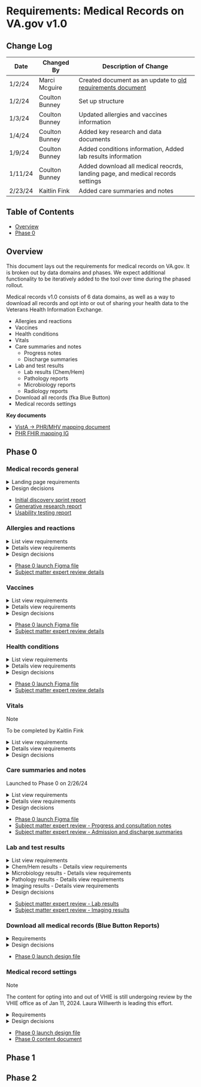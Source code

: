 # Requirements: Medical Records on VA.gov v1.0

## Change Log

| Date           | Changed By       | Description of Change |
|----------------| ---------------- | ----------------------|
| 1/2/24       | Marci Mcguire  |Created document as an update to [old requirements document](https://github.com/department-of-veterans-affairs/va.gov-team/blob/8293da406b1fd0beedd23db81823012a2415831f/products/health-care/digital-health-modernization/mhv-to-va.gov/medical-records/requirements/requirements-archive.md)    |
|1/2/24        | Coulton Bunney   | Set up structure |
|1/3/24        | Coulton Bunney   | Updated allergies and vaccines information |
|1/4/24 | Coulton Bunney | Added key research and data documents|
|1/9/24 | Coulton Bunney | Added conditions information, Added lab results information|
|1/11/24 | Coulton Bunney | Added download all medical reocrds, landing page, and medical records settings|
|2/23/24 | Kaitlin Fink | Added care summaries and notes|



## Table of Contents  

- [Overview](#overview)
- [Phase 0](#phase-0)

## Overview 

This document lays out the requirements for medical records on VA.gov. It is broken out by data domains and phases. We expect additional functionality to be iteratively added to the tool over time during the phased rollout. 

Medical records v1.0 consists of 6 data domains, as well as a way to download all records and opt into or out of sharing your health data to the Veterans Health Information Exchange. 
* Allergies and reactions
* Vaccines
* Health conditions
* Vitals
* Care summaries and notes
  * Progress notes
  * Discharge summaries
* Lab and test results
  * Lab results (Chem/Hem)
  * Pathology reports
  * Microbiology reports
  * Radiology reports
* Download all records (fka Blue Button)
* Medical records settings
 
**Key documents**
* [VistA -> PHR/MHV mapping document](https://dvagov.sharepoint.com/:x:/r/sites/HealthApartment/Shared%20Documents/Medical%20Records/data%20mapping/MHV%20Documentation/MHV_PHR_API_to_FHIR_mapping.xlsx?d=w076667839ced465ca2506582e76618fb&csf=1&web=1&e=DFvMpe)
* [PHR FHIR mapping IG](https://dvagov.sharepoint.com/:x:/r/sites/HealthApartment/Shared%20Documents/Medical%20Records/data%20mapping/MHV%20Documentation/MHV_PHR_API_to_FHIR_mapping.xlsx?d=w076667839ced465ca2506582e76618fb&csf=1&web=1&e=iL2Zld)

## Phase 0

### Medical records general

<details>
<summary>Landing page requirements</summary>

---
#### IA
URL: `/my-health/medical-records`  
Breadcrumb: No  
Back button: No

#### Content
Shipped product should reflect [Phase 0 content document](https://dvagov.sharepoint.com/:w:/r/sites/HealthApartment/Shared%20Documents/Medical%20Records/Content%20documents/Phase%200%20all%20domains%20except%20lab%20results,%20no%20blue%20button,%20no%20settings%20page.docx?d=wc94f788df7fc4279b0b49a7baa311219&csf=1&web=1&e=6Iwfdn&nav=eyJoIjoiMTc4NzA2MTAwOSJ9).

#### Functionality
* Provide a link to each of the subsections of medical records

---

</details>

<details>
<summary>Design decisions</summary>

| Decision | Reasoning |
|-----------------------------------------------------------------------------------------------|-----------------| 
| The product will have a left navigation bar |  The introduction of a second domain necessitates secondary navigation  |
| There will be three primary pages: A landing page, a list of entries, details about each entry |       |
| We will initially launch the product with only one domain, allergies. |     |
| The landing page will be at the URL …/my-health/medical-records/ | | 
| The landing page will list all available domains, give a short descriptive blurb about each, and provide a link to the list view for each | We had considered retiring this page post phase 0, but research showed that is is quite useful to help Veterans understand where to find their informaiton. It should not be removed.  |
| Any printed or downloaded page will include two patient identifiers - name and date of birth |    |
| For Phase 0, we will only make downloads available as PDF. Downloading a TXT version will be a fast follow once all domains are in Phase 0. | Given the web version is fully 508 compliant, it will be the view that we recommend for all users to primarily access, including those who would need a TXT download rather than a PDF download  |\
| A user will be presented information on the consequences of downloading on a public computer |Many users may download their information on a public computer, and therefore, they should understand the PHI implications of this action.|
| Health summary, aka CCD, will not be included in the first version of medical records on VA.gov | Research showed that there was a lot of confusion between Blue Button and the Health Summary. There is also signficant overlap between the two documetnation outputs - essentially, Health summary is just a Blue Button report limited to the past 180 days (this needs fact checked) put into the CCD format. To simplify, we received approval from Bresha Lipscomb on March 28, 2023 to not include the ability to download the CCD health summary on the first version of MR on VA.gov. Before health summary is incorporated into MHV, it should be clearly called a continuity of care document, and it should be clearly outlined how and when to use this document compared to downloading all records. This should be considered before moving to Phase 4.| 

</details>

* [Initial discovery sprint report](https://github.com/department-of-veterans-affairs/va.gov-team/blob/master/products/health-care/digital-health-modernization/mhv-to-va.gov/medical-records/research/2022-09-informational-interviews/research-findings.md)
* [Generative research report](https://github.com/department-of-veterans-affairs/va.gov-team/blob/master/products/health-care/digital-health-modernization/mhv-to-va.gov/medical-records/research/2022-10_Generative-research/2022-11-medical-records-readout.md)
* [Usability testing report](https://github.com/department-of-veterans-affairs/va.gov-team/blob/master/products/health-care/digital-health-modernization/mhv-to-va.gov/medical-records/research/2023-05-usability-testing-round-1/research-findings.md)

### Allergies and reactions 
<details>
<summary>List view requirements</summary>

---
#### IA
URL: `/my-health/medical-records/allergies`  
Breadcrumb: No  
Back button: Yes, `< Back to medical records`

#### Content
Shipped product should reflect [Phase 0 content document](https://dvagov.sharepoint.com/:w:/r/sites/HealthApartment/Shared%20Documents/Medical%20Records/Content%20documents/Phase%200%20all%20domains%20except%20lab%20results,%20no%20blue%20button,%20no%20settings%20page.docx?d=wc94f788df7fc4279b0b49a7baa311219&csf=1&web=1&e=6Iwfdn&nav=eyJoIjoiMTc4NzA2MTAwOSJ9).

* H1 for this page should be `Allergies and reactions`
* Intro text at top of page that explains what you will find in this section of the medical record
* Intro text that informs a patient what to do if their information is incorrect
* Additional info that explains information about printing and downloading allergies information
* For each allergy in list, include the following information
  * Allergy or reaction name
  * Date entered into the record

#### Functionality
* List should be paginated, with 10 allergies per page
* For each allergy, a user should be able to click on the first line of the card (Allergy name) to view detailed information about that allergy
* Ability to download a full list of allergies as a PDF
   * PDF should include detailed information about each allergy
* Ability to print all allergies
   * Print out should include detailed information about each allergy
---
</details>

<details>
<summary>Details view requirements</summary>
 
---
 
#### IA
URL: `/my-health/medical-records/allergies/allergy_id`  
Breadcrumb: No  
Back button: Yes, `< Back to allergies`

#### Content
Shipped product should reflect [Phase 0 content document](https://dvagov.sharepoint.com/:w:/r/sites/HealthApartment/Shared%20Documents/Medical%20Records/Content%20documents/Phase%200%20all%20domains%20except%20lab%20results,%20no%20blue%20button,%20no%20settings%20page.docx?d=wc94f788df7fc4279b0b49a7baa311219&csf=1&web=1&e=1WrhZc&nav=eyJoIjoiMjY5MDA1OTg2In0%3D).

* H1 for this page should be name of the allergy or reaction
* For each allergy, include the following information
  * Allergy or reaction name
  * Date entered into the record
  * Signs and symptoms (previously called Reaction)
  * Type of allergy
  * Location that the allergy was entered into the record
  * Whether the allergy is observed or historical
  * Notes entered by the provider

#### Functionality
* Ability to download details of current allergy as a PDF
* Ability to print the currently in view details of allergy
 
 ---
</details>

<details>
<summary>Design decisions</summary>

| Decision | Reasoning |
|-----------------------------------------------------------------------------------------------|-----------------| 
| The Allergies domain name was updated to Allergies and reactions. | This was a recommendation based on SME feedback. Allergies and reactions captures the full breadth of the data entered into this section of information. Reactions refers to information such as an adverse drug reaction. |
| The list view will present each allergy in a card format. That card will include both the allergy logged and the date it was entered into the EHR by a provider. | Allergies may not be deduplicated across VistA sites. In order to make sure each card in the list view is unique and therefore accessible, we must include a second identifier. We chose date entered as that second identifier.    |
| The field formerly called reaction was updated to be called Signs and symptoms. | This was based on feedback from SMEs. Signs and symptoms is the terminology for this field used in the After Visit Summary. It also differentiates this field from the title of this entire section - Allergies and reactions |
| We will not include a link to send a SM if allergies info is incorrect. Instead, we will just tell a patient to inform their provider at their next appointment. | Based on feedback from Dr. Josephs, updating allergies information can wait until a patient's next appointment. This is also thought to decrease unecessary SMs.|
</details>

* [Phase 0 launch Figma file](https://www.figma.com/file/mGZRdLypKGaFsHo5xp2kaZ/Medical-Records?type=design&node-id=65-17315&mode=design&t=jZJVIL5EphhcLSCf-0)
* [Subject matter expert review details](https://dvagov.sharepoint.com/:w:/r/sites/HealthApartment/Shared%20Documents/Medical%20Records/SME%20Reviews/Primary%20care/Primary%20Care%20Information%20on%20VA.gov.docx?d=w36e12bce2ee347eead9d9bd109f32a5d&csf=1&web=1&e=nPAS0M&nav=eyJoIjoiMjExMTI5NTc3MiJ9)
  
### Vaccines

<details>
<summary>List view requirements</summary>
 
---

#### IA
URL: `/my-health/medical-records/vaccines`  
Breadcrumb: No  
Back button: Yes, `< Back to medical records`

#### Content
Shipped product should reflect [Phase 0 content document](https://dvagov.sharepoint.com/:w:/r/sites/HealthApartment/Shared%20Documents/Medical%20Records/Content%20documents/Phase%200%20all%20domains%20except%20lab%20results,%20no%20blue%20button,%20no%20settings%20page.docx?d=wc94f788df7fc4279b0b49a7baa311219&csf=1&web=1&e=oF9m6d&nav=eyJoIjoiMjk4MzYxNTUyIn0%3D).

* H1 for this page should be `Vaccines`
* Intro text at top of page that explains what you will find in this section of the medical record
* Intro text that informs a patient that reactions to vaccines can be found in the allergies section
* Additional info that explains what to know about printing and downloading vaccines information
* For each vaccine in list, include the following information
  * Vaccine name
  * Date patient received the vaccine

#### Functionality
* List should be paginated, with 10 vaccines per page
* For each vaccine, a user should be able to click on the first line of the card (vaccine name) to view detailed information about that vaccine
* Ability to download a full list of vaccines as a PDF
   * PDF should include detailed information about each vaccine
* Ability to print all vaccines
   * Print out should include detailed information about each vaccine
---
</details>

<details>
<summary>Details view requirements</summary>
 
---

 
#### IA
URL: `/my-health/medical-records/vaccines/vaccine_id`  
Breadcrumb: No  
Back button: Yes, `< Back to vaccines`

#### Content
Shipped product should reflect [Phase 0 content document](https://dvagov.sharepoint.com/:w:/r/sites/HealthApartment/Shared%20Documents/Medical%20Records/Content%20documents/Phase%200%20all%20domains%20except%20lab%20results,%20no%20blue%20button,%20no%20settings%20page.docx?d=wc94f788df7fc4279b0b49a7baa311219&csf=1&web=1&e=21aUvp&nav=eyJoIjoiMjEyMzk5MzE5NyJ9).

* H1 for this page should be name of the vaccine
* For each vaccine, include the following information
  * Vaccine name
  * Date patient received vaccine
  * Location patient received vaccine
  * Notes entered by the provider

#### Functionality
* Ability to download details of current vaccine as a PDF
* Ability to print the currently in view details of vaccine
 

---
</details>

<details>
<summary>Design decisions</summary>
  
| Decision | Reasoning |
|-----------------------------------------------------------------------------------------------|-----------------| 
| The field for reactions will not be displayed as part of the vaccine data in production.                                  | After significant research and review of data, it was determined that CPRS 32b, which removed the reaction field from vaccines, was released Sep 29, 2022 and all sites (except those on Cerner) should have installed it by Dec 16, 2022.  This change made recording reactions as part of the vaccines record obsolete, and as a result, Dr. Josephs recommended that we not display it.  
| The domain name was will be Vaccines, not Immunizations| This was approved by SMEs. Vaccines is more recongizable and plain language than immunizations. |
| The vaccines list view will incldue a link to allergies. | Based on SME input, reactions and allergies to vaccines are typically documented in the allergies list.|
| The list view will present each vaccine in a card format. That card will include both the vaccine logged and the date it was received as entered into the EHR by a provider. | A user may get the same vaccine yearly, and therefore we need a second identifier to differenitate. Given a user cannot receive the same vaccine on the same day, date received fits the bill. |
| The following data can be shown to users once verified by KBS and if they are available. They do not need to be included at launch into phase 0: Vaccine series information, Manufacturer, Site (such as left arm), Vaccine status (such as completed) and Lot number. | These are important pieces of data for patients, but have not been shown in MHV in the past. Therefore, we must first verify their accuracy with KBS.|
| The following field should not be shown to users: CPT code, who administered the code | After discussion, the SMEs determined they were not needed for patient view and may cause confusion. A user would still be able to get this information by asking their provider directly or submitting a full records request.|
</details>

* [Phase 0 launch Figma file](https://www.figma.com/file/mGZRdLypKGaFsHo5xp2kaZ/Medical-Records?type=design&node-id=65-17315&mode=design&t=jZJVIL5EphhcLSCf-0)
* [Subject matter expert review details](https://dvagov.sharepoint.com/:w:/r/sites/HealthApartment/Shared%20Documents/Medical%20Records/SME%20Reviews/Primary%20care/Primary%20Care%20Information%20on%20VA.gov.docx?d=w36e12bce2ee347eead9d9bd109f32a5d&csf=1&web=1&e=okyHLO&nav=eyJoIjoiMTEyNDQyMDU5MSJ9)

### Health conditions

<details>
<summary>List view requirements</summary>

---

#### IA
URL: `/my-health/medical-records/conditions`  
Breadcrumb: No  
Back button: Yes, `< Back to medical records`

#### Content
Shipped product should reflect [Phase 0 content document](https://dvagov.sharepoint.com/:w:/r/sites/HealthApartment/Shared%20Documents/Medical%20Records/Content%20documents/Phase%200%20all%20domains%20except%20lab%20results,%20no%20blue%20button,%20no%20settings%20page.docx?d=wc94f788df7fc4279b0b49a7baa311219&csf=1&web=1&e=pYhfj6&nav=eyJoIjoiMTgwNjM2MTY5MiJ9).

* H1 for this page should be `Health conditions`
* Intro text at top of page that explains what you will find in this section of the medical record, including 36 hour hold
* Additional info that explains what to know about printing and downloading health conditions information
* For each health condition in list, include the following information
  * Condition name
  * Date entered into the record

#### Functionality
* List should be paginated, with 10 health conditions per page
* For each condition, a user should be able to click on the first line of the card (condition name) to view detailed information about that condition
* Ability to download a full list of conditions as a PDF
   * PDF should include detailed information about each conditions
* Ability to print all conditions
   * Print out should include detailed information about each condition
---

</details>

<details>
<summary>Details view requirements</summary>
 
---
#### IA
URL: `/my-health/medical-records/conditions/condition_id`  
Breadcrumb: No  
Back button: Yes, `< Back to conditions`

#### Content
Shipped product should reflect [Phase 0 content document](https://dvagov.sharepoint.com/:w:/r/sites/HealthApartment/Shared%20Documents/Medical%20Records/Content%20documents/Phase%200%20all%20domains%20except%20lab%20results,%20no%20blue%20button,%20no%20settings%20page.docx?d=wc94f788df7fc4279b0b49a7baa311219&csf=1&web=1&e=OKyEnB&nav=eyJoIjoiNDIzNzY4MTE0In0%3D).

* H1 for this page should be name of the condition
* For each condition, include the following information
  * Condition name
  * Date condition entered into record
  * Provider who entered condition into record
  * Location where condition entered into record
  * Comments entered by the provider

#### Functionality
* Ability to download details of current condition as a PDF
* Ability to print the currently in view details of condition
 
---
</details>

<details>
<summary>Design decisions</summary>
</br>
  
| Decision | Reasoning |
|-----------------------------------------------------------------------------------------------|-----------------|
|We will call this section of the record health conditions. |This section has been referred to as problem list in the past, but framing as problems is thought to be negative and also not incredibly plain language, as many things could be considered problems, but not all of them are actually health issues that would be logged|
|We will only show health conditions that have a status of Active. | Health conditions have not always been logged by providers in a consistent manner. Some providers have used health conditions to keep track of possible issues a patient is facing, but are not confirmed. These have been deemed inactive. Seeing these in the list as inactive gives the impression that a patient may have once had this issue when they never did - it was just suspected. Therefore, including inactive could be confusing. Therefore, just like MHV classic, we will only ever show active conditions.|
|In the list view, each card will show enough information about a health condition to consider that entry unique. We believe name and date entered suffices. | Health conditions may not be deduplicated across VistA sites. Therefore, just name may not be unique.|
|The following fields will not be shown to users: Clinical status, Date and time condition started, ICD type + code, Verification Status, Date and time condition abated | SMEs gave input that these fields are not necessary to show to patients and may not be reliable.|
|The following fields will not be shown to users at first, but may be if verified: Verification Status| SMEs gave input that this field may be helpful, but since it is not shown in MHV today, needs to be verified.|

</details>

* [Phase 0 launch Figma file](https://www.figma.com/file/mGZRdLypKGaFsHo5xp2kaZ/Medical-Records?type=design&node-id=65-17315&mode=design&t=jZJVIL5EphhcLSCf-0)
* [Subject matter expert review details](https://dvagov.sharepoint.com/:w:/r/sites/HealthApartment/Shared%20Documents/Medical%20Records/SME%20Reviews/Primary%20care/Primary%20Care%20Information%20on%20VA.gov.docx?d=w36e12bce2ee347eead9d9bd109f32a5d&csf=1&web=1&e=F548Gc&nav=eyJoIjoiODE5OTM2Njc4In0)


### Vitals

> [!NOTE]
> To be completed by Kaitlin Fink

<details>
<summary>List view requirements</summary>
 
---
#### IA

#### Content

#### Functionality
---
</details>

<details>
<summary>Details view requirements</summary>
 
---
#### IA

#### Content

#### Functionality
---
</details>

<details>
<summary>Design decisions</summary>
</br>
  
| Decision | Reasoning |
|-----------------------------------------------------------------------------------------------|-----------------|
| | |
</details>

### Care summaries and notes
Launched to Phase 0 on 2/26/24

<details>
<summary>List view requirements</summary>
  
---
#### IA
URL: `/my-health/medical-records/summaries-and-notes`  
Breadcrumb: No  
Back button: Yes, `< Back to medical records`

#### Content
Shipped product should reflect [Phase 0 content document](https://dvagov.sharepoint.com/:w:/r/sites/HealthApartment/Shared%20Documents/Medical%20Records/Content%20documents/Phase%200%20all%20domains%20except%20lab%20results,%20no%20blue%20button,%20no%20settings%20page.docx?d=wc94f788df7fc4279b0b49a7baa311219&csf=1&web=1&e=pYhfj6&nav=eyJoIjoiMTgwNjM2MTY5MiJ9).

* H1 for this page should be `Care summaries and notes`
* Intro text at top of page that explains what you will find in this section of the medical record, including 36 hour hold
* For each progress note and consultation note in list, include the following information
  * Note name
  * Date entered into the record
  * Location name
  * Signed by
* For each admission and discharge summaries in list, include the following information
  * Note name
  * Admitted on date
  * Location name
  * Discharged by

#### Functionality
---
* List should be paginated, with 10 notes per page in reverse chronological order
* For each note, a user should be able to click on the first line of the card (note name) to view complete note
 ---

</details>

<details>
<summary>Details view requirements</summary>

#### IA
URL: `/my-health/medical-records/summaries-and-notes/note_id`  
Breadcrumb: No  
Back button: Yes, `< Back to Care summaries and notes`

#### Content
Shipped product should reflect [Phase 0 content document](https://dvagov.sharepoint.com/:w:/r/sites/HealthApartment/Shared%20Documents/Medical%20Records/Content%20documents/Phase%200%20all%20domains%20except%20lab%20results,%20no%20blue%20button,%20no%20settings%20page.docx?d=wc94f788df7fc4279b0b49a7baa311219&csf=1&web=1&e=OKyEnB&nav=eyJoIjoiNDIzNzY4MTE0In0%3D).
* Progress and consult notes 
 * H1 for this page should be note name
 * Below should include entered on date 
 * H2 should be details including the following
   * Location
   * Signed by
   * Cosigned by
   * Date signed
 * H2 for note with unstrutured note data below
* Admission and discharge summaries notes
 * H1 for this page should be note name
 * Below should include admission date and details about the summary of this page
 * H2 should be details including the following
   * Location
   * Discharged date 
   * Discharged by
 * H2 for summary with unstrutured note data below

#### Functionality
* Ability to download currently in view details of note as a PDF or TXT
* Ability to print the currently in view details of note
---
</details>

<details>
<summary>Design decisions</summary>
</br>

| Decision | Reasoning |
|-----------------------------------------------------------------------------------------------|-----------------|
|We will call this section of the record care summaries and notes. |This section has been referred to as VA Admission and Discharges and VA Notes in Blue Button download on MHV.  This section will include progress notes, admission and discharge summaries and consultation notes. In the future if other note types are determined valuable we will reevalutate if they should be included here.|
|Notes and admission and discharge summaries can have multiple addenda. Addenda will be presented as part of the original note to which they were added.|We discussed addenda with the SMEs and agreed that they should be treated as they are today in MHV.  When a provider writes an addendum today they are related to the context of the note. The unstructured text of the original progress note includes an alert at the top that says, “This note has addenda” and then the addendum is added to the note.|
|The following fields will not be shown to users at first on notes, but may be if verified: Status| SMEs gave input that this field may be helpful, if this includes additional values besides completed. But if completed is the only status then it will not be valuable.|
|The following fields will not be shown to users at first on admission and discharge summaries, but may be if verified: Date signed, Status, Attending physcian | SMEs gave input that status may be helpful, if this includes additional values besides completed. But if completed is the only status then it will not be valuable. Attending physcian will replace “person who discharged the patient” if available, if not we will keep as is.|

</details>

* [Phase 0 launch Figma file](https://www.figma.com/file/mGZRdLypKGaFsHo5xp2kaZ/Medical-Records?type=design&node-id=65-17315&mode=design&t=jZJVIL5EphhcLSCf-0)
* [Subject matter expert review - Progress and consultation notes](https://dvagov.sharepoint.com/:w:/r/sites/HealthApartment/Shared%20Documents/Medical%20Records/SME%20Reviews/Primary%20care/Primary%20Care%20Information%20on%20VA.gov.docx?d=w36e12bce2ee347eead9d9bd109f32a5d&csf=1&web=1&e=0oCrbC&nav=eyJoIjoiMTAzNzUwNzk3NSJ9)
* [Subject matter expert review - Admission and discharge summaries](https://dvagov.sharepoint.com/:w:/r/sites/HealthApartment/Shared%20Documents/Medical%20Records/SME%20Reviews/Primary%20care/Primary%20Care%20Information%20on%20VA.gov.docx?d=w36e12bce2ee347eead9d9bd109f32a5d&csf=1&web=1&e=JmbRri&nav=eyJoIjoiNTY4MDE0NDc0In0%3D)


### Lab and test results


<details>
<summary>List view requirements</summary>
 
---
#### IA
URL: `/my-health/medical-records/labs-and-tests`  
Breadcrumb: No  
Back button: Yes, `< Back to medical records`

#### Content

> **NOTE**
> Content document not yet available. When available, update the content in this section. Content document should be considered a source of truth for content, not this requirement document.

* H1 for this page should be `Lab and test results`
* Intro text at top of page that explains what you will find in this section of the medical record, including 36 hour hold on lab results and 14 day delay for pathology results (pathology results simply take longer to come back)
* Additional info that explains what to know about printing and downloading lab and test information
* For each result in list, include the following information
  * Test name
     *  If specific test name not available, use test category such as Microbiology
  * Date
     * Chem/Hem, Microbiology, Pathology: Date and time collected
     * Imaging: Date imaging test was performed
  * Chem/Hem, Microbiology: Provider who ordered the lab or test

#### Functionality
* List should be paginated, with 10 results per page
* For each result, a user should be able to click on the first line of the card (result name) to view detailed information about that result

---
</details>

<details>
<summary>Chem/Hem results - Details view requirements</summary>
 
---
#### IA
URL: `/my-health/medical-records/labs-and-tests/result_id`  
Breadcrumb: No  
Back button: Yes, `< Back to lab and test results`

#### Content
> **NOTE**  
>  Content document not yet available. When available, update the content in this section. Content document should be considered a source of truth for content, not this requirement document.

> **NOTE:** These results may consist of two parts. 
> 1. Each lab test has “top-level” information that describes the metadata for the test. These are called Cosmic (VistA) or Orderable (OH) tests.
> 1. Each Cosmic or Orderable test can have one or more structured results, called atomic tests (VistA) or discrete task assays (OH).

* H1 for this page should be the name of the orderable or cosmic test.
* At the Cosmic/Orderable level, include the following information
   * Name of test _(used as H1)_
   * Type of test - Chemistry and hematology
   * Date and time that the specimen for this test was collected
   * The location at which the specimen was collected
   * The provider who ordered the test
   * Site or sample tested
   * Comments entered by the lab
* Information about understanding your results, presented within an additional info component
* At the Atomic/Discrete level, include the following information for each result, presented in a card
   * Test name
   * Result measurement
   * Units - _include as part of result measurement_
   * Flag - _include as part of result measurement_
   * Reference range
   * Status
   * Performing lab location - where the sample was tested/evaluated

#### Functionality
* Ability to download details of current result as a PDF
* Ability to print the currently in view details of results
---
</details>

<details>
<summary>Microbiology results - Details view requirements</summary>
 
---
#### IA
URL: `/my-health/medical-records/labs-and-tests/result_id`  
Breadcrumb: No  
Back button: Yes, `< Back to lab and test results`

#### Content
> **NOTE**  
>  Content document not yet available. When available, update the content in this section. Content document should be considered a source of truth for content, not this requirement document.

* H1 for this page should be the name of the microbiology lab test that was run. If name not available, use type of test.
* For each microbiology result, include the following information
   * Name of test _(used as H1)_
   * Type of test - e.g. Surgical pathology _(backup for H1)_
   * Date and time that the specimen for this test was collected
   * The location at which the specimen was collected
   * The provider who ordered the test
   * Site or sample tested
   * Collection sample - e.g. swab
   * Performing lab location - where the sample was tested/evaluated
   * Date that the sample evaluation was completed
   * The actual resulting microbiology report - presented in monospaced font to preserve spacing
   * Information about understanding your results, presented within an additional info component


#### Functionality
* Ability to download details of current result as a PDF
* Ability to print the currently in view details of results
---
</details>

<details>
<summary>Pathology results - Details view requirements</summary>
 
---
#### IA
URL: `/my-health/medical-records/labs-and-tests/result_id`  
Breadcrumb: No  
Back button: Yes, `< Back to lab and test results`

#### Content
> **NOTE**  
>  Content document not yet available. When available, update the content in this section. Content document should be considered a source of truth for content, not this requirement document.
> 
> In MHV classic, there is significantly less structured data available for pathology reports. For example, ordering provider and location are not available. As work is done on this category, exploration should be done to understand whether we can get the same set of standardized data fields as chem/hem result and if so, take them to SMEs for approval to include. 

* H1 for this page should be the name of the pathology lab test that was run. If name not available, use type of test.
* For each pathology result, include the following information
   * Name of test _(used as H1)_
   * Type of test - e.g. Surgical pathology _(backup for H1)_
   * Date and time that the specimen for this test was collected
   * Performing lab location - where the sample was tested/evaluated
   * Date that the sample evaluation was completed
   * The actual resulting pathology report - presented in monospaced font to preserve spacing
   * Information about understanding your results, presented within an additional info component


#### Functionality
* Ability to download details of current result as a PDF
* Ability to print the currently in view details of results
---
</details>

<details>
<summary>Imaging results - Details view requirements</summary>
 
---
#### IA
URL: `/my-health/medical-records/labs-and-tests/result_id`  
Breadcrumb: No  
Back button: Yes, `< Back to lab and test results`

#### Content
> **NOTE**  
>  Content document not yet available. When available, update the content in this section. Content document should be considered a source of truth for content, not this requirement document.

* H1 for this page should be the name of the imaging test that was run. If name not available, use type of test.
* For each imaging result, include the following information
   * Name of test _(used as H1)_
   * Type of test - e.g. X-Ray _(backup for H1)_
   * Date and time of the imaging procedure
   * Performing location - where the images were taken
   * Ordering/requesting provider
   * Reason for study
   * Clinical history
   * Radiologist who performed study
   * The actual resulting imaging report - presented in monospaced font to preserve spacing

#### Functionality
* Ability to download details of current result as a PDF
* Ability to print the currently in view details of results
* Link to MHV Classic to view associated radiology images

---
</details>

<details>
<summary>Design decisions</summary>
</br>
  
| Decision | Reasoning |
|-----------------------------------------------------------------------------------------------|-----------------|
|We will combine imaging and lab results into one section. |In [early tree testing studies](https://github.com/department-of-veterans-affairs/va.gov-team/blob/master/products/health-care/digital-health-modernization/mhv-to-va.gov/overall-content-IA/2023-01-my-health-ia-tree-test/my-health-tree-test-findings.md#details-of-findings), combining these categories worked well.|
|In the list view, each card will show enough information about a lab result to consider that entry unique. We believe name and date speciment collected suffice.| The same lab or imaging test may be run multiple times.|
|The following imaging results fields will not be shown to users: ordering location | SMEs felt that the ordering location was not important data and could create confusion alongside performing location.|
|Lab and test result reports should be shown in monospaced fonts.| SMEs informed us that reports are written up in lab systems in monospaced fonts, and spacing is an important consideration. Therefore, that spacing should be retained when presenting to patients.|
|For phase 0, we do not need to show radiology images.|Radiology images are stored differently from other medical records data and can be quite large in size. This work is requires separate work than making the other MR data available. Due to the heavier lift, as well as the notion that images are less useful for patients than the report, Dr. J mentioned in PI 10 that this work to move over to VA.gov could be deprioritzed, though needs to be done eventually before Phase 4.|
</details>

* [Subject matter expert review - Lab results](https://dvagov.sharepoint.com/:w:/r/sites/HealthApartment/Shared%20Documents/Medical%20Records/SME%20Reviews/Lab%20results/Lab%20results%20information%20on%20VA.gov.docx?d=wfedc587c450b4d79afeda296ac1cc29a&csf=1&web=1&e=PwDTCE)
* [Subject matter expert review - Imaging results](https://dvagov.sharepoint.com/:w:/r/sites/HealthApartment/Shared%20Documents/Medical%20Records/SME%20Reviews/Imaging%20results/Imaging%20results%20information%20on%20VA.gov.docx?d=w0887da3bbedb4994b48d7f90c9d93461&csf=1&web=1&e=e2JHoM)

### Download all medical records (Blue Button Reports)
<details>
<summary>Requirements</summary>

---
#### IA
URL: `/my-health/medical-records/download-all`  
Breadcrumb: No  
Back button: Yes, `< Back to medical records`

#### Content
> **NOTE**  
>  Content document not yet available. When available, update the content in this section. Content document should be considered a source of truth for content, not this requirement document.

* H1 for this page should be Download all medical records
* Intro text at top of page that this is where a user can download all medical record information avialble on MHV on VA.gov in one place. It should also reference that the way this is done is by using VA Blue Button. 
* Content should explain
 * Exactly what you is part of the download
 * What do know before downloading, including how to protect your PHI
 * What to do if you can't find all of your record

#### Functionality 
* Ability to download all records available on MHV as a single PDF
* Ability to download all records available on MHV as a single text file
* Historical PGHD will be included in the downloaded medical records report. 

---
</details>

<details>
<summary>Design decisions</summary>
</br>
  
| Decision | Reasoning |
|-----------------------------------------------------------------------------------------------|-----------------|
|This section will be called Download all medical records, not Blue Button|Research showed that very few popeople recongize and understand exactly what Blue Button is. Therefore, we wanted to make it clear what this part of the application allows you to do. Instead of making Blue Button the H1, refer to Blue Button as the mechanism by which you can download all records. This allows us to clarify for Veterans while also connecting to MHV classic terminology. We also did research, and there are no requirements for using the Blue Button branding other than making sure it is labeled as registered, and it should be a way to download medical data. |
|At first, only allow for full record downloads.|Classic MHV allows users to select categories and time frames as parameters for downloading your data. To download a specifc category of data, a user should navigate to that section of MHV on VA.gov. THerefore, category selection doesn't make much sense in this new app. However, time frame does, but to limit scope, and because downloading all is required in all versions of the tool, we decided to start there. Consider adding time frame selection in future versions of the app.|
</details>

* [Phase 0 launch design file](https://www.figma.com/file/mGZRdLypKGaFsHo5xp2kaZ/Medical-Records?type=design&node-id=65-17315&mode=design&t=jZJVIL5EphhcLSCf-0)

### Medical record settings
> [!NOTE]
> The content for opting into and out of VHIE is still undergoing review by the VHIE office as of Jan 11, 2024. Laura Willwerth is leading this effort. 

<details>
<summary>Requirements</summary>

---
#### IA
URL: `/my-health/medical-records/settings`  
Breadcrumb: No  
Back button: Yes, `< Back to medical records`

#### Content
Shipped product should reflect [Phase 0 content document](https://dvagov.sharepoint.com/:w:/r/sites/HealthApartment/Shared%20Documents/Medical%20Records/Content%20documents/MR%20sharing%20settings%20content%20(VHIE).docx?d=wac25c016d3b24e649e0c607ff8cc33f9&csf=1&web=1&e=nfXSFv).

* H1 for this page should be Medical record settings
* Intro text at top of page that explains what a user can do on this page - opt into and out of medical record sharing, and also link to notification settings
* There should be two sections
 * Manage your electronic sharing settings
  * Content that explains what it means to share your electronic medical record
  * Content that explains what you will be opting into sharing
  * Your current setting
 * Manage your notification settings
   * Content that explains what settings are
   * Content that directs you to the VA Profile to update settings

#### Functionality 
* Ability to opt into or out of sharing with VHIE
* Link to VA profile to update notification settings

---
</details>

<details>
<summary>Design decisions</summary>
</br>
  
| Decision | Reasoning |
|-----------------------------------------------------------------------------------------------|-----------------|
|Medical records settings will be its own page and will primarily be about opting into and out of VHIE|There was a lot of struggle for where to locate this VHIE functionality. There was an attempt to pair it with downloading medical records, but that proved confusing for both IA reasons (what do you call the combined things in a nav option) and even once navigated to, it was unclear why these two things were bundled. Additonally, research showed that callign this page something like "Share your medical records" did not afford nor align with the actual actions taken. Therefore, we landed on settings as the best option.|

</details>

* [Phase 0 launch design file](https://www.figma.com/file/mGZRdLypKGaFsHo5xp2kaZ/Medical-Records?type=design&node-id=65-17315&mode=design&t=jZJVIL5EphhcLSCf-0)
* [Phase 0 content document](https://dvagov.sharepoint.com/:w:/r/sites/HealthApartment/Shared%20Documents/Medical%20Records/Content%20documents/MR%20sharing%20settings%20content%20(VHIE).docx?d=wac25c016d3b24e649e0c607ff8cc33f9&csf=1&web=1&e=nfXSFv)


## Phase 1

## Phase 2

